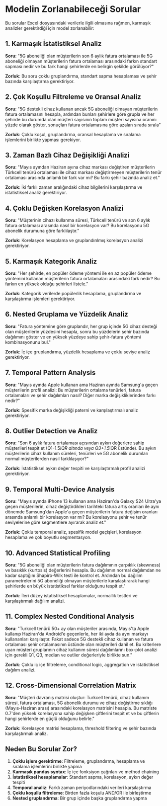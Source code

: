 # Modelin Zorlanabileceği Sorular

Bu sorular Excel dosyasındaki verilerle ilgili olmasına rağmen, karmaşık analizler gerektirdiği için model zorlanabilir:

## 1. Karmaşık İstatistiksel Analiz
**Soru**: "5G aboneliği olan müşterilerin son 6 aylık fatura ortalaması ile 5G aboneliği olmayan müşterilerin fatura ortalaması arasındaki farkın standart sapması nedir ve bu fark hangi şehirlerde en belirgin şekilde görülüyor?"

**Zorluk**: Bu soru çoklu gruplandırma, standart sapma hesaplaması ve şehir bazında karşılaştırma gerektiriyor.

## 2. Çok Koşullu Filtreleme ve Oransal Analiz
**Soru**: "5G destekli cihaz kullanan ancak 5G aboneliği olmayan müşterilerin fatura ortalamasını hesapla, ardından bunları şehirlere göre grupla ve her şehirde bu durumda olan müşteri sayısının toplam müşteri sayısına oranını yüzde olarak göster, sonuçları fatura ortalamasına göre azalan sırada sırala"

**Zorluk**: Çoklu koşul, gruplandırma, oransal hesaplama ve sıralama işlemlerini birlikte yapması gerekiyor.

## 3. Zaman Bazlı Cihaz Değişikliği Analizi
**Soru**: "Mayıs ayından Haziran ayına cihaz markası değiştiren müşterilerin Türkcell tenürü ortalaması ile cihaz markası değiştirmeyen müşterilerin tenür ortalaması arasında anlamlı bir fark var mı? Bu farkı şehir bazında analiz et."

**Zorluk**: İki farklı zaman aralığındaki cihaz bilgilerini karşılaştırma ve istatistiksel analiz gerektiriyor.

## 4. Çoklu Değişken Korelasyon Analizi
**Soru**: "Müşterinin cihazı kullanma süresi, Türkcell tenürü ve son 6 aylık fatura ortalaması arasında nasıl bir korelasyon var? Bu korelasyonu 5G abonelik durumuna göre farklılaştır."

**Zorluk**: Korelasyon hesaplama ve gruplandırılmış korelasyon analizi gerektiriyor.

## 5. Karmaşık Kategorik Analiz
**Soru**: "Her şehirde, en popüler ödeme yöntemi ile en az popüler ödeme yöntemini kullanan müşterilerin fatura ortalamaları arasındaki fark nedir? Bu farkın en yüksek olduğu şehirleri listele."

**Zorluk**: Kategorik verilerde popülerlik hesaplama, gruplandırma ve karşılaştırma işlemleri gerektiriyor.

## 6. Nested Gruplama ve Yüzdelik Analiz
**Soru**: "Fatura yöntemine göre gruplandır, her grup içinde 5G cihaz desteği olan müşterilerin yüzdesini hesapla, sonra bu yüzdelerin şehir bazında dağılımını göster ve en yüksek yüzdeye sahip şehir-fatura yöntemi kombinasyonunu bul."

**Zorluk**: İç içe gruplandırma, yüzdelik hesaplama ve çoklu seviye analiz gerektiriyor.

## 7. Temporal Pattern Analysis
**Soru**: "Mayıs ayında Apple kullanan ama Haziran ayında Samsung'a geçen müşterilerin profil analizi: Bu müşterilerin ortalama tenürleri, fatura ortalamaları ve şehir dağılımları nasıl? Diğer marka değişikliklerinden farkı nedir?"

**Zorluk**: Spesifik marka değişikliği paterni ve karşılaştırmalı analiz gerektiriyor.

## 8. Outlier Detection ve Analiz
**Soru**: "Son 6 aylık fatura ortalaması açısından aykırı değerlere sahip müşterileri tespit et (Q1-1.5*IQR altında veya Q3+1.5*IQR üstünde). Bu aykırı müşterilerin cihaz kullanım süreleri, tenürleri ve 5G abonelik durumları normal müşterilerden nasıl farklılaşıyor?"

**Zorluk**: İstatistiksel aykırı değer tespiti ve karşılaştırmalı profil analizi gerektiriyor.

## 9. Temporal Multi-Device Analysis
**Soru**: "Mayıs ayında iPhone 13 kullanan ama Haziran'da Galaxy S24 Ultra'ya geçen müşterilerin, cihaz değiştirdikleri tarihteki fatura artış oranları ile aynı dönemde Samsung'dan Apple'a geçen müşterilerin fatura değişim oranları arasında anlamlı bir korelasyon var mı? Bu korelasyonu şehir ve tenür seviyelerine göre segmentlere ayırarak analiz et."

**Zorluk**: Çoklu temporal analiz, spesifik model geçişleri, korelasyon hesaplama ve çok boyutlu segmentasyon.

## 10. Advanced Statistical Profiling
**Soru**: "5G aboneliği olan müşterilerin fatura dağılımının çarpıklık (skewness) ve basıklık (kurtosis) değerlerini hesapla. Bu dağılımın normal dağılımdan ne kadar saptığını Shapiro-Wilk testi ile kontrol et. Ardından bu dağılım parametrelerini 5G aboneliği olmayan müşterilerle karşılaştırarak hangi şehirlerde en büyük istatistiksel farklar olduğunu tespit et."

**Zorluk**: İleri düzey istatistiksel hesaplamalar, normallik testleri ve karşılaştırmalı dağılım analizi.

## 11. Complex Nested Conditional Analysis
**Soru**: "Turkcell tenürü 50+ ay olan müşteriler arasında, Mayıs'ta Apple kullanıp Haziran'da Android'e geçenlerle, her iki ayda da aynı markayı kullananları karşılaştır. Fakat sadece 5G destekli cihaz kullanan ve fatura ortalaması şehir ortalamasının üstünde olan müşterileri dahil et. Bu kriterlere uyan müşteri gruplarının cihaz kullanım süresi dağılımlarını box-plot analizi için gerekli Q1, Q3, median ve outlier değerleriyle birlikte sun."

**Zorluk**: Çoklu iç içe filtreleme, conditional logic, aggregation ve istatistiksel dağılım analizi.

## 12. Cross-Dimensional Correlation Matrix
**Soru**: "Müşteri davranış matrisi oluştur: Turkcell tenürü, cihaz kullanım süresi, fatura ortalaması, 5G abonelik durumu ve cihaz değiştirme sıklığı (Mayıs-Haziran arası) arasındaki korelasyon matrisini hesapla. Bu matriste 0.7'den yüksek korelasyona sahip değişken çiftlerini tespit et ve bu çiftlerin hangi şehirlerde en güçlü olduğunu belirle."

**Zorluk**: Korelasyon matrisi hesaplama, threshold filtering ve şehir bazında karşılaştırmalı analiz.

## Neden Bu Sorular Zor?

1. **Çoklu işlem gerektirme**: Filtreleme, gruplandırma, hesaplama ve sıralama işlemlerini birlikte yapma
2. **Karmaşık pandas syntax**: İç içe fonksiyon çağrıları ve method chaining
3. **İstatistiksel hesaplamalar**: Standart sapma, korelasyon, aykırı değer tespiti
4. **Temporal analiz**: Farklı zaman periyodlarındaki verileri karşılaştırma
5. **Çoklu koşullu filtreleme**: Birden fazla koşulu AND/OR ile birleştirme
6. **Nested gruplandırma**: Bir grup içinde başka gruplandırma yapma
